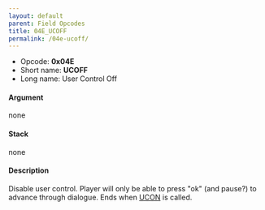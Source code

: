 ```yaml
---
layout: default
parent: Field Opcodes
title: 04E_UCOFF
permalink: /04e-ucoff/
---
```


-   Opcode: **0x04E**
-   Short name: **UCOFF**
-   Long name: User Control Off

#### Argument

none

#### Stack

none

#### Description

Disable user control. Player will only be able to press "ok" (and pause?) to advance through dialogue. Ends when [UCON](04D_UCON) is called.
